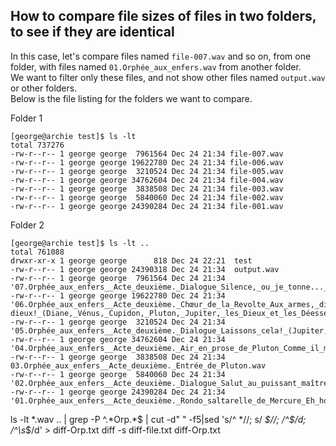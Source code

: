 ## How to compare file sizes of files in two folders, to see if they are identical

In this case, let's compare files named `file-007.wav` and so on, from one folder, with files named `01.Orphée_aux_enfers.wav` from another folder.  
We want to filter only these files, and not show other files named `output.wav` or other folders.  
Below is the file listing for the folders we want to compare.  

Folder 1  
```
[george@archie test]$ ls -lt
total 737276
-rw-r--r-- 1 george george  7961564 Dec 24 21:34 file-007.wav
-rw-r--r-- 1 george george 19622780 Dec 24 21:34 file-006.wav
-rw-r--r-- 1 george george  3210524 Dec 24 21:34 file-005.wav
-rw-r--r-- 1 george george 34762604 Dec 24 21:34 file-004.wav
-rw-r--r-- 1 george george  3838508 Dec 24 21:34 file-003.wav
-rw-r--r-- 1 george george  5840060 Dec 24 21:34 file-002.wav
-rw-r--r-- 1 george george 24390284 Dec 24 21:34 file-001.wav
```
Folder 2  
```
[george@archie test]$ ls -lt ..
total 761088
drwxr-xr-x 1 george george      818 Dec 24 22:21  test
-rw-r--r-- 1 george george 24390318 Dec 24 21:34  output.wav
-rw-r--r-- 1 george george  7961564 Dec 24 21:34 '07.Orphée_aux_enfers__Acte_deuxième._Dialogue_Silence,_ou_je_tonne..._(Jupiter,_Pluton,_Diane).wav'
-rw-r--r-- 1 george george 19622780 Dec 24 21:34 '06.Orphée_aux_enfers__Acte_deuxième._Chœur_de_la_Revolte_Aux_armes,_dieux_et_demi-dieux!_(Diane,_Vénus,_Cupidon,_Pluton,_Jupiter,_les_Dieux_et_les_Déesses).wav'
-rw-r--r-- 1 george george  3210524 Dec 24 21:34 '05.Orphée_aux_enfers__Acte_deuxième._Dialogue_Laissons_cela!_(Jupiter,_Pluton).wav'
-rw-r--r-- 1 george george 34762604 Dec 24 21:34 '04.Orphée_aux_enfers__Acte_deuxième._Air_en_prose_de_Pluton_Comme_il_me_regarde!_(Pluton).wav'
-rw-r--r-- 1 george george  3838508 Dec 24 21:34  03.Orphée_aux_enfers__Acte_deuxième._Entrée_de_Pluton.wav
-rw-r--r-- 1 george george  5840060 Dec 24 21:34 '02.Orphée_aux_enfers__Acte_deuxième._Dialogue_Salut_au_puissant_maître_des_dieux..._(Mercure,_Jupiter,_Junon).wav'
-rw-r--r-- 1 george george 24390284 Dec 24 21:34 '01.Orphée_aux_enfers__Acte_deuxième._Rondo_saltarelle_de_Mercure_Eh_hop!_Eh_hop!_(Mercure,_Junon,_Jupiter).wav'
```

ls -lt *.wav .. | grep -P \^\.\*Orp\.\*\$ | cut -d" " -f5|sed 's/^ *//; s/ *$//; /^$/d; /^\s*$/d' > diff-Orp.txt
diff -s diff-file.txt diff-Orp.txt
